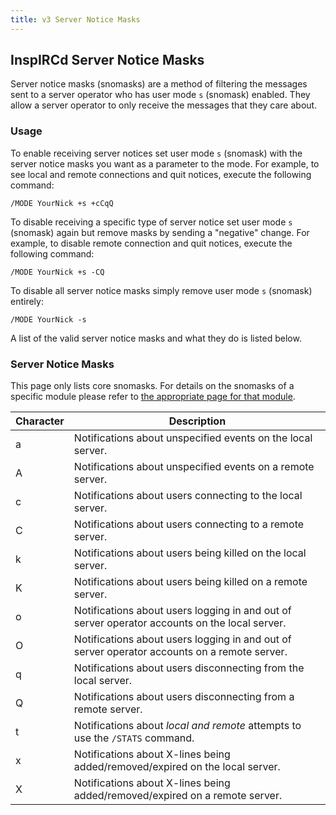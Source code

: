 ```yaml
---
title: v3 Server Notice Masks
---
```


## InspIRCd Server Notice Masks

Server notice masks (snomasks) are a method of filtering the messages sent to a server operator who has user mode `s` (snomask) enabled. They allow a server operator to only receive the messages that they care about.

### Usage

To enable receiving server notices set user mode `s` (snomask) with the server notice masks you want as a parameter to the mode.
For example, to see local and remote connections and quit notices, execute the following command:

```plaintext
/MODE YourNick +s +cCqQ
```

To disable receiving a specific type of server notice set user mode `s` (snomask) again but remove masks by sending a "negative" change. For example, to disable remote connection and quit notices, execute the following command:

```plaintext
/MODE YourNick +s -CQ
```

To disable all server notice masks simply remove user mode `s` (snomask) entirely:

```plaintext
/MODE YourNick -s
```

A list of the valid server notice masks and what they do is listed below.

### Server Notice Masks

This page only lists core snomasks. For details on the snomasks of a specific module please refer to [the appropriate page for that module](/3/modules).

Character | Description
--------- | -----------
a         | Notifications about unspecified events on the local server.
A         | Notifications about unspecified events on a remote server.
c         | Notifications about users connecting to the local server.
C         | Notifications about users connecting to a remote server.
k         | Notifications about users being killed on the local server.
K         | Notifications about users being killed on a remote server.
o         | Notifications about users logging in and out of server operator accounts on the local server.
O         | Notifications about users logging in and out of server operator accounts on a remote server.
q         | Notifications about users disconnecting from the local server.
Q         | Notifications about users disconnecting from a remote server.
t         | Notifications about *local and remote* attempts to use the `/STATS` command.
x         | Notifications about X-lines being added/removed/expired on the local server.
X         | Notifications about X-lines being added/removed/expired on a remote server.
